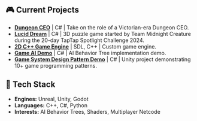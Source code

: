 ## 🎮 Current Projects
- **[Dungeon CEO](https://store.steampowered.com/app/3189680/Dungeon_CEO/)** | C# | Take on the role of a Victorian-era Dungeon CEO.
- **[Lucid Dream](https://teamnightcreature.itch.io/luciddream)** | C# | 3D puzzle game started by Team Midnight Creature during the 20-day TapTap Spotlight Challenge 2024.
- **[2D C++ Game Engine](https://github.com/GDAP-2023/PROG50016-lab5)** | SDL, C++ | Custom game engine.
- **[Game AI Demo](https://github.com/comedianhhh/AI_BehaviourTree-Demo)** | C# | AI Behavior Tree implementation demo.
- **[Game System Design Pattern Demo](https://github.com/comedianhhh/SoulStoneSurvivorLike)** | C# | Unity project demonstrating 10+ game programming patterns.

## 🔧 Tech Stack
- **Engines:** Unreal, Unity, Godot  
- **Languages:** C++, C#, Python  
- **Interests:** AI Behavior Trees, Shaders, Multiplayer Netcode  
